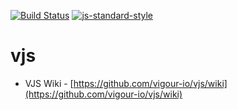 [![Build Status](https://magnum.travis-ci.com/vigour-io/vjs.svg?token=qw5Jm5vzFGEcygY783sE&branch=master)](https://magnum.travis-ci.com/vigour-io/vjs)
[![js-standard-style](https://img.shields.io/badge/code%20style-standard-brightgreen.svg?style=flat)](https://github.com/feross/standard)

# vjs
- VJS Wiki - [https://github.com/vigour-io/vjs/wiki](https://github.com/vigour-io/vjs/wiki)
